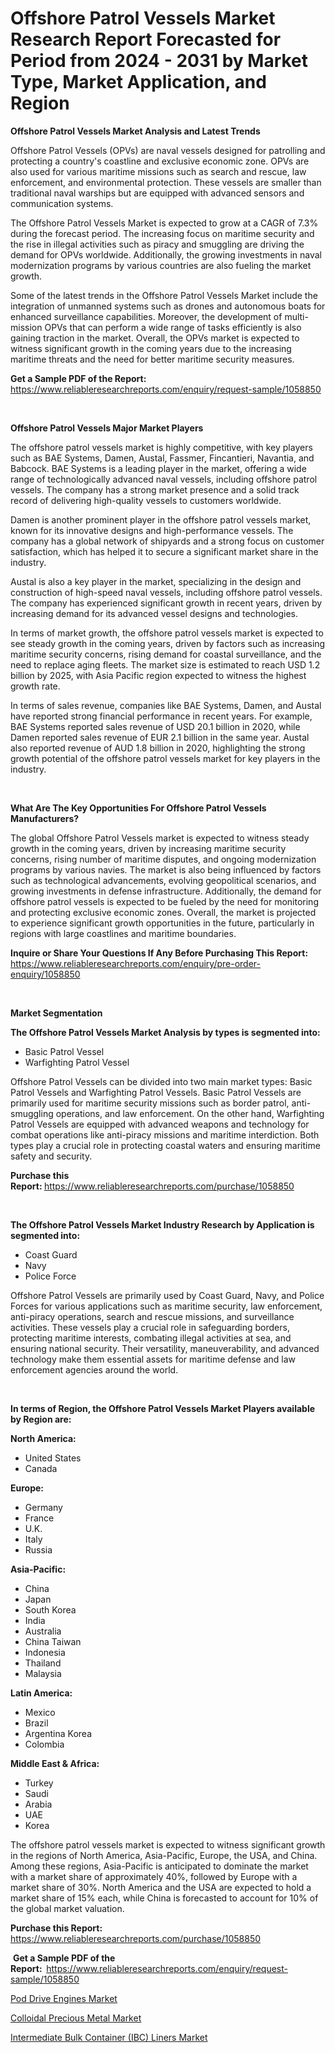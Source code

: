 <p><h1>Offshore Patrol Vessels Market Research Report Forecasted for Period from 2024 -  2031 by Market Type, Market Application, and Region</h1></p><p><strong>Offshore Patrol Vessels Market Analysis and Latest Trends</strong></p>
<p><p>Offshore Patrol Vessels (OPVs) are naval vessels designed for patrolling and protecting a country's coastline and exclusive economic zone. OPVs are also used for various maritime missions such as search and rescue, law enforcement, and environmental protection. These vessels are smaller than traditional naval warships but are equipped with advanced sensors and communication systems.</p><p>The Offshore Patrol Vessels Market is expected to grow at a CAGR of 7.3% during the forecast period. The increasing focus on maritime security and the rise in illegal activities such as piracy and smuggling are driving the demand for OPVs worldwide. Additionally, the growing investments in naval modernization programs by various countries are also fueling the market growth.</p><p>Some of the latest trends in the Offshore Patrol Vessels Market include the integration of unmanned systems such as drones and autonomous boats for enhanced surveillance capabilities. Moreover, the development of multi-mission OPVs that can perform a wide range of tasks efficiently is also gaining traction in the market. Overall, the OPVs market is expected to witness significant growth in the coming years due to the increasing maritime threats and the need for better maritime security measures.</p></p>
<p><strong>Get a Sample PDF of the Report:&nbsp;</strong> <a href="https://www.reliableresearchreports.com/enquiry/request-sample/1058850">https://www.reliableresearchreports.com/enquiry/request-sample/1058850</a></p>
<p>&nbsp;</p>
<p><strong>Offshore Patrol Vessels Major Market Players</strong></p>
<p><p>The offshore patrol vessels market is highly competitive, with key players such as BAE Systems, Damen, Austal, Fassmer, Fincantieri, Navantia, and Babcock. BAE Systems is a leading player in the market, offering a wide range of technologically advanced naval vessels, including offshore patrol vessels. The company has a strong market presence and a solid track record of delivering high-quality vessels to customers worldwide.</p><p>Damen is another prominent player in the offshore patrol vessels market, known for its innovative designs and high-performance vessels. The company has a global network of shipyards and a strong focus on customer satisfaction, which has helped it to secure a significant market share in the industry.</p><p>Austal is also a key player in the market, specializing in the design and construction of high-speed naval vessels, including offshore patrol vessels. The company has experienced significant growth in recent years, driven by increasing demand for its advanced vessel designs and technologies.</p><p>In terms of market growth, the offshore patrol vessels market is expected to see steady growth in the coming years, driven by factors such as increasing maritime security concerns, rising demand for coastal surveillance, and the need to replace aging fleets. The market size is estimated to reach USD 1.2 billion by 2025, with Asia Pacific region expected to witness the highest growth rate.</p><p>In terms of sales revenue, companies like BAE Systems, Damen, and Austal have reported strong financial performance in recent years. For example, BAE Systems reported sales revenue of USD 20.1 billion in 2020, while Damen reported sales revenue of EUR 2.1 billion in the same year. Austal also reported revenue of AUD 1.8 billion in 2020, highlighting the strong growth potential of the offshore patrol vessels market for key players in the industry.</p></p>
<p>&nbsp;</p>
<p><strong>What Are The Key Opportunities For Offshore Patrol Vessels Manufacturers?</strong></p>
<p><p>The global Offshore Patrol Vessels market is expected to witness steady growth in the coming years, driven by increasing maritime security concerns, rising number of maritime disputes, and ongoing modernization programs by various navies. The market is also being influenced by factors such as technological advancements, evolving geopolitical scenarios, and growing investments in defense infrastructure. Additionally, the demand for offshore patrol vessels is expected to be fueled by the need for monitoring and protecting exclusive economic zones. Overall, the market is projected to experience significant growth opportunities in the future, particularly in regions with large coastlines and maritime boundaries.</p></p>
<p><strong>Inquire or Share Your Questions If Any Before Purchasing This Report:</strong> <a href="https://www.reliableresearchreports.com/enquiry/pre-order-enquiry/1058850">https://www.reliableresearchreports.com/enquiry/pre-order-enquiry/1058850</a></p>
<p>&nbsp;</p>
<p><strong>Market Segmentation</strong></p>
<p><strong>The Offshore Patrol Vessels Market Analysis by types is segmented into:</strong></p>
<p><ul><li>Basic Patrol Vessel</li><li>Warfighting Patrol Vessel</li></ul></p>
<p><p>Offshore Patrol Vessels can be divided into two main market types: Basic Patrol Vessels and Warfighting Patrol Vessels. Basic Patrol Vessels are primarily used for maritime security missions such as border patrol, anti-smuggling operations, and law enforcement. On the other hand, Warfighting Patrol Vessels are equipped with advanced weapons and technology for combat operations like anti-piracy missions and maritime interdiction. Both types play a crucial role in protecting coastal waters and ensuring maritime safety and security.</p></p>
<p><strong>Purchase this Report:&nbsp;</strong><a href="https://www.reliableresearchreports.com/purchase/1058850">https://www.reliableresearchreports.com/purchase/1058850</a></p>
<p>&nbsp;</p>
<p><strong>The Offshore Patrol Vessels Market Industry Research by Application is segmented into:</strong></p>
<p><ul><li>Coast Guard</li><li>Navy</li><li>Police Force</li></ul></p>
<p><p>Offshore Patrol Vessels are primarily used by Coast Guard, Navy, and Police Forces for various applications such as maritime security, law enforcement, anti-piracy operations, search and rescue missions, and surveillance activities. These vessels play a crucial role in safeguarding borders, protecting maritime interests, combating illegal activities at sea, and ensuring national security. Their versatility, maneuverability, and advanced technology make them essential assets for maritime defense and law enforcement agencies around the world.</p></p>
<p>&nbsp;</p>
<p><strong>In terms of Region, the Offshore Patrol Vessels Market Players available by Region are:</strong></p>
<p>
    <p> <strong> North America: </strong>
        <ul>
            <li>United States</li>
            <li>Canada</li>
        </ul>
        </p> 
    <p> <strong> Europe: </strong>
        <ul>
            <li>Germany</li>
            <li>France</li>
            <li>U.K.</li>
            <li>Italy</li>
            <li>Russia</li>
        </ul>
        </p> 
    <p> <strong> Asia-Pacific: </strong>
        <ul>
            <li>China</li>
            <li>Japan</li>
            <li>South Korea</li>
            <li>India</li>
            <li>Australia</li>
            <li>China Taiwan</li>
            <li>Indonesia</li>
            <li>Thailand</li>
            <li>Malaysia</li>
        </ul>
        </p> 
    <p> <strong> Latin America: </strong>
        <ul>
            <li>Mexico</li>
            <li>Brazil</li>
            <li>Argentina Korea</li>
            <li>Colombia</li>
        </ul>
        </p> 
    <p> <strong> Middle East & Africa: </strong>
        <ul>
            <li>Turkey</li>
            <li>Saudi</li>
            <li>Arabia</li>
            <li>UAE</li>
            <li>Korea</li>
        </ul>
    </p>
    </p>
<p><p>The offshore patrol vessels market is expected to witness significant growth in the regions of North America, Asia-Pacific, Europe, the USA, and China. Among these regions, Asia-Pacific is anticipated to dominate the market with a market share of approximately 40%, followed by Europe with a market share of 30%. North America and the USA are expected to hold a market share of 15% each, while China is forecasted to account for 10% of the global market valuation.</p></p>
<p><strong>Purchase this Report: </strong><a href="https://www.reliableresearchreports.com/purchase/1058850">https://www.reliableresearchreports.com/purchase/1058850</a></p>
<p>&nbsp;<strong>Get a Sample PDF of the Report:&nbsp;&nbsp;</strong><a href="https://www.reliableresearchreports.com/enquiry/request-sample/1058850">https://www.reliableresearchreports.com/enquiry/request-sample/1058850</a></p>
<p><strong></strong></p>
<p><p><a href="https://view.publitas.com/reportprime-1/pod-drive-engines-market-growth-market-trends-covid-19-impact-and-forecasts-for-period-from-2023-2030/">Pod Drive Engines Market</a></p><p><a href="https://view.publitas.com/reportprime-1/colloidal-precious-metal-market-growth-market-trends-covid-19-impact-and-forecasts-for-period-from-2023-2030/">Colloidal Precious Metal Market</a></p><p><a href="https://view.publitas.com/reportprime-1/global-intermediate-bulk-container-ibc-liners-market-size-and-market-trends-insights-and-projections-from-2023-to-2030/">Intermediate Bulk Container (IBC) Liners Market</a></p></p>